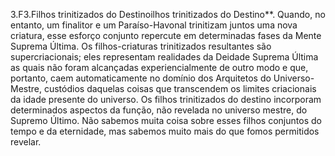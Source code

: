 ﻿3.F3.Filhos trinitizados do Destinoilhos trinitizados do Destino**. Quando, no entanto, um finalitor e um Paraíso-Havonal trinitizam juntos uma nova criatura, esse esforço conjunto repercute em determinadas fases da Mente Suprema Última. Os filhos-criaturas trinitizados  resultantes são supercriacionais; eles representam realidades da Deidade Suprema Última as quais não foram alcançadas experiencialmente de outro modo e que, portanto, caem automaticamente no domínio dos Arquitetos do Universo-Mestre, custódios daquelas coisas que transcendem os limites criacionais da idade presente do universo. Os filhos trinitizados do destino incorporam determinados aspectos da função, não revelada no universo mestre, do Supremo Último. Não sabemos muita coisa sobre esses filhos conjuntos do tempo e da eternidade, mas sabemos muito mais do que fomos permitidos revelar.